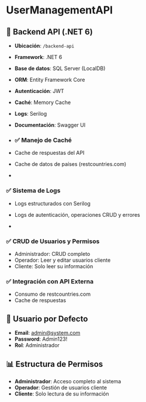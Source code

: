 # UserManagementAPI


## 🚀 Backend API (.NET 6)
- **Ubicación**: `/backend-api`
- **Framework**: .NET 6
- **Base de datos**: SQL Server (LocalDB)
- **ORM**: Entity Framework Core
- **Autenticación**: JWT
- **Caché**: Memory Cache
- **Logs**: Serilog
- **Documentación**: Swagger UI

- ### ✅ Manejo de Caché
- Cache de respuestas del API
- Cache de datos de países (restcountries.com)

- 
### ✅ Sistema de Logs
- Logs estructurados con Serilog
- Logs de autenticación, operaciones CRUD y errores

- 
### ✅ CRUD de Usuarios y Permisos
- Administrador: CRUD completo
- Operador: Leer y editar usuarios cliente
- Cliente: Solo leer su información


### ✅ Integración con API Externa
- Consumo de restcountries.com
- Cache de respuestas



## 🔐 Usuario por Defecto
- **Email**: admin@system.com
- **Password**: Admin123!
- **Rol**: Administrador

## 📊 Estructura de Permisos
- **Administrador**: Acceso completo al sistema
- **Operador**: Gestión de usuarios cliente
- **Cliente**: Solo lectura de su información
